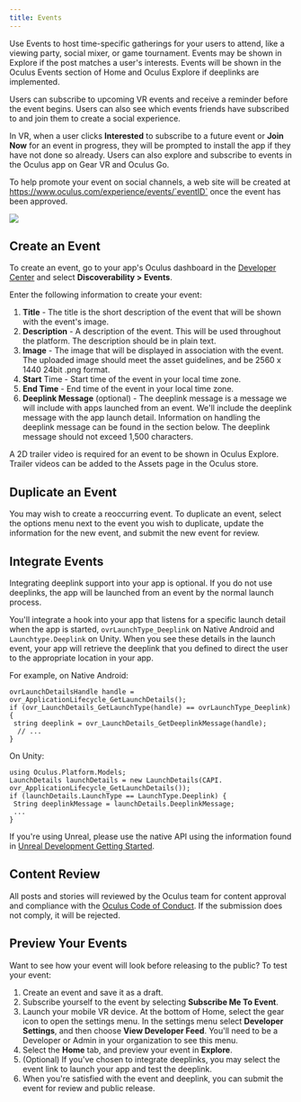 ```yaml
---
title: Events
---
```


Use Events to host time-specific gatherings for your users to attend, like a viewing party, social mixer, or game tournament. Events may be shown in Explore if the post matches a user's interests. Events will be shown in the Oculus Events section of Home and Oculus Explore if deeplinks are implemented. 

Users can subscribe to upcoming VR events and receive a reminder before the event begins. Users can also see which events friends have subscribed to and join them to create a social experience. 

In VR, when a user clicks **Interested** to subscribe to a future event or **Join Now** for an event in progress, they will be prompted to install the app if they have not done so already. Users can also explore and subscribe to events in the Oculus app on Gear VR and Oculus Go.

To help promote your event on social channels, a web site will be created at https://www.oculus.com/experience/events/`eventID` once the event has been approved.



![](/images/documentationplatformlatestconceptsdg-events-0.png)



## Create an Event

To create an event, go to your app's Oculus dashboard in the [Developer Center](https://dashboard.oculus.com/) and select **Discoverability &gt; Events**.

Enter the following information to create your event:

1. **Title** - The title is the short description of the event that will be shown with the event's image. 
2. **Description** - A description of the event. This will be used throughout the platform. The description should be in plain text. 
3. **Image** - The image that will be displayed in association with the event. The uploaded image should meet the asset guidelines, and be 2560 x 1440 24bit .png format.
4. **Start** Time - Start time of the event in your local time zone.
5. **End Time** - End time of the event in your local time zone.
6. **Deeplink Message** (optional) - The deeplink message is a message we will include with apps launched from an event. We'll include the deeplink message with the app launch detail. Information on handling the deeplink message can be found in the section below. The deeplink message should not exceed 1,500 characters. 


A 2D trailer video is required for an event to be shown in Oculus Explore. Trailer videos can be added to the Assets page in the Oculus store.

## Duplicate an Event

You may wish to create a reoccurring event. To duplicate an event, select the options menu next to the event you wish to duplicate, update the information for the new event, and submit the new event for review.

## Integrate Events

Integrating deeplink support into your app is optional. If you do not use deeplinks, the app will be launched from an event by the normal launch process.

You'll integrate a hook into your app that listens for a specific launch detail when the app is started, `ovrLaunchType_Deeplink` on Native Android and `Launchtype.Deeplink` on Unity. When you see these details in the launch event, your app will retrieve the deeplink that you defined to direct the user to the appropriate location in your app. 

For example, on Native Android:

```
ovrLaunchDetailsHandle handle = ovr_ApplicationLifecycle_GetLaunchDetails();
if (ovr_LaunchDetails_GetLaunchType(handle) == ovrLaunchType_Deeplink) {
 string deeplink = ovr_LaunchDetails_GetDeeplinkMessage(handle);
  // ...
}
```

On Unity:

```
using Oculus.Platform.Models;
LaunchDetails launchDetails = new LaunchDetails(CAPI.
ovr_ApplicationLifecycle_GetLaunchDetails());
if (launchDetails.LaunchType == LaunchType.Deeplink) {
 String deeplinkMessage = launchDetails.DeeplinkMessage;
 ...
}
```

If you're using Unreal, please use the native API using the information found in [Unreal Development Getting Started](/documentation/platform/latest/concepts/pgsg-unreal-gsg/).

## Content Review

All posts and stories will reviewed by the Oculus team for content approval and compliance with the [Oculus Code of Conduct](https://support.oculus.com/1694069410806625/). If the submission does not comply, it will be rejected.

## Preview Your Events

Want to see how your event will look before releasing to the public? To test your event:

1. Create an event and save it as a draft.
2. Subscribe yourself to the event by selecting **Subscribe Me To Event**.
3. Launch your mobile VR device. At the bottom of Home, select the gear icon to open the settings menu. In the settings menu select **Developer Settings**, and then choose **View Developer Feed**. You'll need to be a Developer or Admin in your organization to see this menu.
4. Select the **Home** tab, and preview your event in **Explore**.
5. (Optional) If you've chosen to integrate deeplinks, you may select the event link to launch your app and test the deeplink.
6. When you're satisfied with the event and deeplink, you can submit the event for review and public release.

